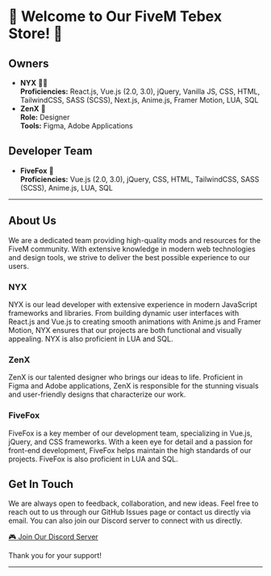 # 🎉 Welcome to Our FiveM Tebex Store! 🎉

## Owners
- **NYX** 👨‍💻  
  **Proficiencies:** React.js, Vue.js (2.0, 3.0), jQuery, Vanilla JS, CSS, HTML, TailwindCSS, SASS (SCSS), Next.js, Anime.js, Framer Motion, LUA, SQL
- **ZenX** 🎨  
  **Role:** Designer  
  **Tools:** Figma, Adobe Applications

## Developer Team
- **FiveFox** 🦊  
  **Proficiencies:** Vue.js (2.0, 3.0), jQuery, CSS, HTML, TailwindCSS, SASS (SCSS), Anime.js, LUA, SQL

---

## About Us
We are a dedicated team providing high-quality mods and resources for the FiveM community. With extensive knowledge in modern web technologies and design tools, we strive to deliver the best possible experience to our users.

### NYX
NYX is our lead developer with extensive experience in modern JavaScript frameworks and libraries. From building dynamic user interfaces with React.js and Vue.js to creating smooth animations with Anime.js and Framer Motion, NYX ensures that our projects are both functional and visually appealing. NYX is also proficient in LUA and SQL.

### ZenX
ZenX is our talented designer who brings our ideas to life. Proficient in Figma and Adobe applications, ZenX is responsible for the stunning visuals and user-friendly designs that characterize our work.

### FiveFox
FiveFox is a key member of our development team, specializing in Vue.js, jQuery, and CSS frameworks. With a keen eye for detail and a passion for front-end development, FiveFox helps maintain the high standards of our projects. FiveFox is also proficient in LUA and SQL.

## Get In Touch
We are always open to feedback, collaboration, and new ideas. Feel free to reach out to us through our GitHub Issues page or contact us directly via email. You can also join our Discord server to connect with us directly.

[🎮 Join Our Discord Server](https://discord.gg/nyxstore)

Thank you for your support!

---
